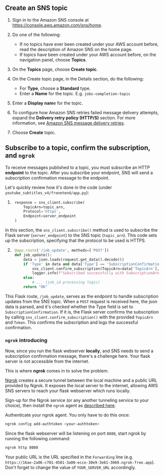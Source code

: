 
## Create an SNS topic

1. Sign in to the Amazon SNS console at https://console.aws.amazon.com/sns/home.
1. Do one of the following:

    - If no topics have ever been created under your AWS account before, read the description of Amazon SNS on the home page.
    - If topics have been created under your AWS account before, on the navigation panel, choose **Topics**.

1. On the **Topics** page, choose **Create topic**.
1. On the Create topic page, in the Details section, do the following:

    - For **Type**, choose a **Standard** type.
    - Enter a **Name** for the topic. E.g. `jobs-completion-topic`

1. Enter a **Display nam**e for the topic.
1. To configure how Amazon SNS retries failed message delivery attempts, expand the **Delivery retry policy (HTTP/S)** section. For more information, see [Amazon SNS message delivery retries](https://docs.aws.amazon.com/sns/latest/dg/sns-message-delivery-retries.html).
2. Choose **Create** topic.


## Subscribe to a topic, confirm the subscription, and `ngrok`

To receive messages published to a topic, you must subscribe an HTTP **endpoint** to the topic.
After you subscribe your endpoint, SNS will send a subscription confirmation message to the endpoint.

Let's quickly review how it's done in the code (under `youtube_subtitles_v4/fronetend/app.py`):

1. ```python
    response = sns_client.subscribe(
        TopicArn=topic_arn,
        Protocol='https',
        Endpoint=server_endpoint
    )
    ```

In this section, the `sns_client.subscribe()` method is used to subscribe the Flask server (`server_endpoint`) to the SNS topic (`topic_arn`). 
This code sets up the subscription, specifying that the protocol to be used is HTTPS.

2. ```python
    @app.route('/job_update', methods=['POST'])
    def job_update():
        data = json.loads(request.get_data().decode())
        if 'Type' in data and data['Type'] == 'SubscriptionConfirmation':
            sns_client.confirm_subscription(TopicArn=data['TopicArn'], Token=data['Token'])
            logger.info(f"Subscribed successfully with SubscriptionArn: {subscription_arn}")
        else:
            # ... (job_id processing logic)
        return "OK"
    ```

This Flask route, `/job_update`, serves as the endpoint to handle subscription updates from the SNS topic.
When a `POST` request is received here, the json data is parsed, and it's checked whether the Type field is set to `SubscriptionConfirmation`.
If it is, the Flask server confirms the subscription by calling `sns_client.confirm_subscription()` with the provided `TopicArn` and `Token`.
This confirms the subscription and logs the successful confirmation.

### `ngrok` introducing

Now, since you run the flask webserver **locally**, and SNS needs to send a subscription confirmation message, 
there's a challenge here. Your flask server is not accessible from the internet.

This is where **ngrok** comes in to solve the problem.

[Ngrok](https://ngrok.com/) creates a secure tunnel between the local machine and a public URL provided by Ngrok.
It exposes the local server to the internet, allowing AWS SNS servers to reach your flask webserver which runs locally.

Sign-up for the Ngrok service (or any another tunneling service to your choice), then install the `ngrok` agent as [described here](https://ngrok.com/docs/getting-started/#step-2-install-the-ngrok-agent). 

Authenticate your ngrok agent. You only have to do this once:

```bash
ngrok config add-authtoken <your-authtoken>
```

Since the flask webserver will be listening on port `8080`, start ngrok by running the following command:

```bash
ngrok http 8080
```

Your public URL is the URL specified in the `Forwarding` line (e.g. `https://16ae-2a06-c701-4501-3a00-ecce-30e9-3e61-3069.ngrok-free.app`).
Don't forget to change the value of `YOUR_SERVER_URL` accordingly. 
